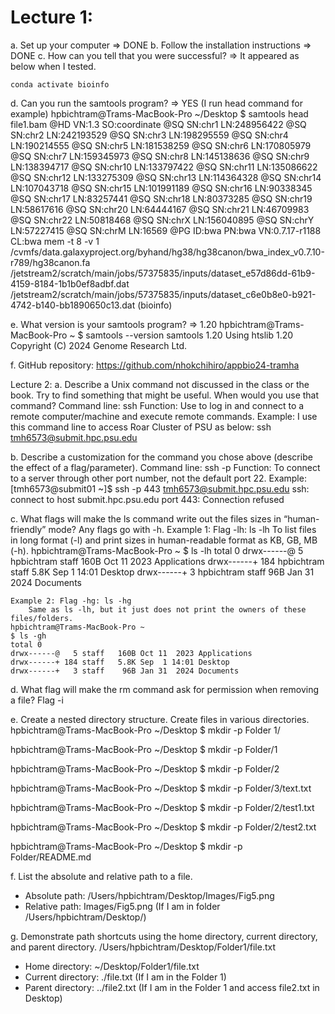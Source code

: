 # Lecture 1:
a. Set up your computer => DONE
b. Follow the installation instructions => DONE
c. How can you tell that you were successful? => It appeared as below when I tested.
```
conda activate bioinfo
```

d. Can you run the samtools program? => YES (I run head command for example)
hpbichtram@Trams-MacBook-Pro ~/Desktop
$ samtools head file1.bam
@HD	VN:1.3	SO:coordinate
@SQ	SN:chr1	LN:248956422
@SQ	SN:chr2	LN:242193529
@SQ	SN:chr3	LN:198295559
@SQ	SN:chr4	LN:190214555
@SQ	SN:chr5	LN:181538259
@SQ	SN:chr6	LN:170805979
@SQ	SN:chr7	LN:159345973
@SQ	SN:chr8	LN:145138636
@SQ	SN:chr9	LN:138394717
@SQ	SN:chr10	LN:133797422
@SQ	SN:chr11	LN:135086622
@SQ	SN:chr12	LN:133275309
@SQ	SN:chr13	LN:114364328
@SQ	SN:chr14	LN:107043718
@SQ	SN:chr15	LN:101991189
@SQ	SN:chr16	LN:90338345
@SQ	SN:chr17	LN:83257441
@SQ	SN:chr18	LN:80373285
@SQ	SN:chr19	LN:58617616
@SQ	SN:chr20	LN:64444167
@SQ	SN:chr21	LN:46709983
@SQ	SN:chr22	LN:50818468
@SQ	SN:chrX	LN:156040895
@SQ	SN:chrY	LN:57227415
@SQ	SN:chrM	LN:16569
@PG	ID:bwa	PN:bwa	VN:0.7.17-r1188	CL:bwa mem -t 8 -v 1 /cvmfs/data.galaxyproject.org/byhand/hg38/hg38canon/bwa_index_v0.7.10-r789/hg38canon.fa /jetstream2/scratch/main/jobs/57375835/inputs/dataset_e57d86dd-61b9-4159-8184-1b1b0ef8adbf.dat /jetstream2/scratch/main/jobs/57375835/inputs/dataset_c6e0b8e0-b921-4742-b140-bb1890650c13.dat
(bioinfo) 

e. What version is your samtools program? => 1.20
hpbichtram@Trams-MacBook-Pro ~
$ samtools --version
samtools 1.20
Using htslib 1.20
Copyright (C) 2024 Genome Research Ltd.

f. GitHub repository: https://github.com/nhokchihiro/appbio24-tramha

Lecture 2:
a. Describe a Unix command not discussed in the class or the book. Try to find something that might be useful. When would you use that command?
Command line: ssh
Function: Use to log in and connect to a remote computer/machine and execute remote commands.
Example: I use this command line to access Roar Cluster of PSU as below:
ssh tmh6573@submit.hpc.psu.edu

b. Describe a customization for the command you chose above (describe the effect of a flag/parameter).
Command line: ssh -p 
Function: To connect to a server through other port number, not the default port 22.
Example: 
[tmh6573@submit01 ~]$ ssh -p 443 tmh6573@submit.hpc.psu.edu
ssh: connect to host submit.hpc.psu.edu port 443: Connection refused

c. What flags will make the ls command write out the files sizes in “human-friendly” mode?
Any flags go with -h.
    Example 1: Flag -lh: ls -lh 
        To list files in long format (-l) and print sizes in human-readable format as KB, GB, MB (-h).
    hpbichtram@Trams-MacBook-Pro ~
    $ ls -lh
    total 0
    drwx------@   5 hpbichtram  staff   160B Oct 11  2023 Applications
    drwx------+ 184 hpbichtram  staff   5.8K Sep  1 14:01 Desktop
    drwx------+   3 hpbichtram  staff    96B Jan 31  2024 Documents

    Example 2: Flag -hg: ls -hg 
        Same as ls -lh, but it just does not print the owners of these files/folders.
    hpbichtram@Trams-MacBook-Pro ~
    $ ls -gh
    total 0
    drwx------@   5 staff   160B Oct 11  2023 Applications
    drwx------+ 184 staff   5.8K Sep  1 14:01 Desktop
    drwx------+   3 staff    96B Jan 31  2024 Documents    

d. What flag will make the rm command ask for permission when removing a file?
Flag -i

e. Create a nested directory structure. Create files in various directories. 
hpbichtram@Trams-MacBook-Pro ~/Desktop
$ mkdir -p Folder 1/

hpbichtram@Trams-MacBook-Pro ~/Desktop
$ mkdir -p Folder/1 

hpbichtram@Trams-MacBook-Pro ~/Desktop
$ mkdir -p Folder/2

hpbichtram@Trams-MacBook-Pro ~/Desktop
$ mkdir -p Folder/3/text.txt

hpbichtram@Trams-MacBook-Pro ~/Desktop
$ mkdir -p Folder/2/test1.txt

hpbichtram@Trams-MacBook-Pro ~/Desktop
$ mkdir -p Folder/2/test2.txt

hpbichtram@Trams-MacBook-Pro ~/Desktop
$ mkdir -p Folder/README.md

f. List the absolute and relative path to a file.
- Absolute path: /Users/hpbichtram/Desktop/Images/Fig5.png
- Relative path: Images/Fig5.png (If I am in folder /Users/hpbichtram/Desktop/)

g. Demonstrate path shortcuts using the home directory, current directory, and parent directory.
/Users/hpbichtram/Desktop/Folder1/file.txt
- Home directory: ~/Desktop/Folder1/file.txt
- Current directory: ./file.txt (If I am in the Folder 1)
- Parent directory: ../file2.txt (If I am in the Folder 1 and access file2.txt in Desktop)
